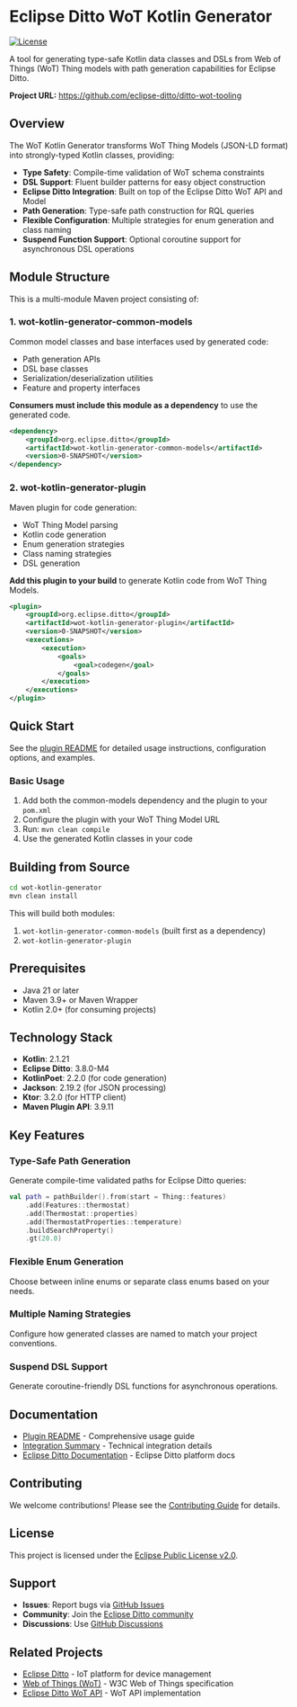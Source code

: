 # Eclipse Ditto WoT Kotlin Generator

[![License](https://img.shields.io/badge/License-EPL%202.0-red.svg)](../LICENSE)

A tool for generating type-safe Kotlin data classes and DSLs from Web of Things (WoT) Thing models with path generation capabilities for Eclipse Ditto.

**Project URL:** https://github.com/eclipse-ditto/ditto-wot-tooling

## Overview

The WoT Kotlin Generator transforms WoT Thing Models (JSON-LD format) into strongly-typed Kotlin classes, providing:

- **Type Safety**: Compile-time validation of WoT schema constraints
- **DSL Support**: Fluent builder patterns for easy object construction
- **Eclipse Ditto Integration**: Built on top of the Eclipse Ditto WoT API and Model
- **Path Generation**: Type-safe path construction for RQL queries
- **Flexible Configuration**: Multiple strategies for enum generation and class naming
- **Suspend Function Support**: Optional coroutine support for asynchronous DSL operations

## Module Structure

This is a multi-module Maven project consisting of:

### 1. wot-kotlin-generator-common-models
Common model classes and base interfaces used by generated code:
- Path generation APIs
- DSL base classes
- Serialization/deserialization utilities
- Feature and property interfaces

**Consumers must include this module as a dependency** to use the generated code.

```xml
<dependency>
    <groupId>org.eclipse.ditto</groupId>
    <artifactId>wot-kotlin-generator-common-models</artifactId>
    <version>0-SNAPSHOT</version>
</dependency>
```

### 2. wot-kotlin-generator-plugin
Maven plugin for code generation:
- WoT Thing Model parsing
- Kotlin code generation
- Enum generation strategies
- Class naming strategies
- DSL generation

**Add this plugin to your build** to generate Kotlin code from WoT Thing Models.

```xml
<plugin>
    <groupId>org.eclipse.ditto</groupId>
    <artifactId>wot-kotlin-generator-plugin</artifactId>
    <version>0-SNAPSHOT</version>
    <executions>
        <execution>
            <goals>
                <goal>codegen</goal>
            </goals>
        </execution>
    </executions>
</plugin>
```

## Quick Start

See the [plugin README](wot-kotlin-generator-plugin/README.md) for detailed usage instructions, configuration options, and examples.

### Basic Usage

1. Add both the common-models dependency and the plugin to your `pom.xml`
2. Configure the plugin with your WoT Thing Model URL
3. Run: `mvn clean compile`
4. Use the generated Kotlin classes in your code

## Building from Source

```bash
cd wot-kotlin-generator
mvn clean install
```

This will build both modules:
1. `wot-kotlin-generator-common-models` (built first as a dependency)
2. `wot-kotlin-generator-plugin`

## Prerequisites

- Java 21 or later
- Maven 3.9+ or Maven Wrapper
- Kotlin 2.0+ (for consuming projects)

## Technology Stack

- **Kotlin**: 2.1.21
- **Eclipse Ditto**: 3.8.0-M4
- **KotlinPoet**: 2.2.0 (for code generation)
- **Jackson**: 2.19.2 (for JSON processing)
- **Ktor**: 3.2.0 (for HTTP client)
- **Maven Plugin API**: 3.9.11

## Key Features

### Type-Safe Path Generation
Generate compile-time validated paths for Eclipse Ditto queries:

```kotlin
val path = pathBuilder().from(start = Thing::features)
    .add(Features::thermostat)
    .add(Thermostat::properties)
    .add(ThermostatProperties::temperature)
    .buildSearchProperty()
    .gt(20.0)
```

### Flexible Enum Generation
Choose between inline enums or separate class enums based on your needs.

### Multiple Naming Strategies
Configure how generated classes are named to match your project conventions.

### Suspend DSL Support
Generate coroutine-friendly DSL functions for asynchronous operations.

## Documentation

- [Plugin README](wot-kotlin-generator-plugin/README.md) - Comprehensive usage guide
- [Integration Summary](../INTEGRATION_SUMMARY.md) - Technical integration details
- [Eclipse Ditto Documentation](https://eclipse.dev/ditto/) - Eclipse Ditto platform docs

## Contributing

We welcome contributions! Please see the [Contributing Guide](../CONTRIBUTING.md) for details.

## License

This project is licensed under the [Eclipse Public License v2.0](../LICENSE).

## Support

- **Issues**: Report bugs via [GitHub Issues](https://github.com/eclipse-ditto/ditto-wot-tooling/issues)
- **Community**: Join the [Eclipse Ditto community](https://www.eclipse.org/ditto/community.html)
- **Discussions**: Use [GitHub Discussions](https://github.com/eclipse-ditto/ditto-wot-tooling/discussions)

## Related Projects

- [Eclipse Ditto](https://www.eclipse.org/ditto/) - IoT platform for device management
- [Web of Things (WoT)](https://www.w3.org/WoT/) - W3C Web of Things specification
- [Eclipse Ditto WoT API](https://github.com/eclipse-ditto/ditto) - WoT API implementation

